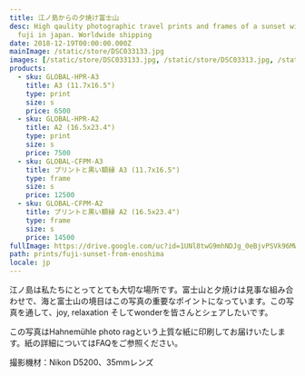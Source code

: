 ```yaml
---
title: 江ノ島からの夕焼け富士山
desc: High qaulity photographic travel prints and frames of a sunset with mount
  fuji in japan. Worldwide shipping
date: 2018-12-19T00:00:00.000Z
mainImage: /static/store/DSC033133.jpg
images: [/static/store/DSC033133.jpg, /static/store/DSC03313.jpg, /static/store/DSC03301.jpg, /static/store/DSC03307.jpg, /static/store/DSC03310.jpg]
products:
  - sku: GLOBAL-HPR-A3
    title: A3 (11.7x16.5")
    type: print
    size: s
    price: 6500
  - sku: GLOBAL-HPR-A2
    title: A2 (16.5x23.4")
    type: print
    size: s
    price: 7500
  - sku: GLOBAL-CFPM-A3
    title: プリントと黒い額縁 A3 (11.7x16.5")
    type: frame
    size: s
    price: 12500
  - sku: GLOBAL-CFPM-A2
    title: プリントと黒い額縁 A2 (16.5x23.4")
    type: frame
    size: s
    price: 14500
fullImage: https://drive.google.com/uc?id=1UNl8twG9mhNDJg_0eBjvPSVk96MWWRcG
path: prints/fuji-sunset-from-enoshima
locale: jp
---
```

江ノ島は私たちにとってとても大切な場所です。富士山と夕焼けは見事な組み合わせで、海と富士山の境目はこの写真の重要なポイントになっています。この写真を通して、joy, relaxation そしてwonderを皆さんとシェアしたいです。

この写真はHahnemühle photo ragという上質な紙に印刷してお届けいたします。紙の詳細についてはFAQをご参照ください。

撮影機材：Nikon D5200、35mmレンズ
